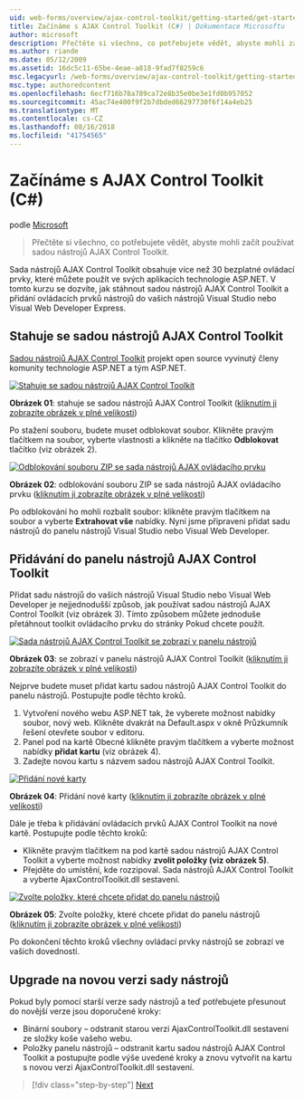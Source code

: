 ```yaml
---
uid: web-forms/overview/ajax-control-toolkit/getting-started/get-started-with-the-ajax-control-toolkit-cs
title: Začínáme s AJAX Control Toolkit (C#) | Dokumentace Microsoftu
author: microsoft
description: Přečtěte si všechno, co potřebujete vědět, abyste mohli začít používat sadou nástrojů AJAX Control Toolkit.
ms.author: riande
ms.date: 05/12/2009
ms.assetid: 16dc5c11-65be-4eae-a818-9fad7f8259c6
msc.legacyurl: /web-forms/overview/ajax-control-toolkit/getting-started/get-started-with-the-ajax-control-toolkit-cs
msc.type: authoredcontent
ms.openlocfilehash: 6ecf716b78a789ca72e8b35e0be3e1fd0b957052
ms.sourcegitcommit: 45ac74e400f9f2b7dbded66297730f6f14a4eb25
ms.translationtype: MT
ms.contentlocale: cs-CZ
ms.lasthandoff: 08/16/2018
ms.locfileid: "41754565"
---
```

<a name="get-started-with-the-ajax-control-toolkit-c"></a>Začínáme s AJAX Control Toolkit (C#)
====================
podle [Microsoft](https://github.com/microsoft)

> Přečtěte si všechno, co potřebujete vědět, abyste mohli začít používat sadou nástrojů AJAX Control Toolkit.


Sada nástrojů AJAX Control Toolkit obsahuje více než 30 bezplatné ovládací prvky, které můžete použít ve svých aplikacích technologie ASP.NET. V tomto kurzu se dozvíte, jak stáhnout sadou nástrojů AJAX Control Toolkit a přidání ovládacích prvků nástrojů do vašich nástrojů Visual Studio nebo Visual Web Developer Express.

## <a name="downloading-the-ajax-control-toolkit"></a>Stahuje se sadou nástrojů AJAX Control Toolkit

[Sadou nástrojů AJAX Control Toolkit](http://devexpress.com/act) projekt open source vyvinutý členy komunity technologie ASP.NET a tým ASP.NET. 


[![Stahuje se sadou nástrojů AJAX Control Toolkit](get-started-with-the-ajax-control-toolkit-cs/_static/image1.jpg)](get-started-with-the-ajax-control-toolkit-cs/_static/image1.png)

**Obrázek 01**: stahuje se sadou nástrojů AJAX Control Toolkit ([kliknutím ji zobrazíte obrázek v plné velikosti](get-started-with-the-ajax-control-toolkit-cs/_static/image2.png))


Po stažení souboru, budete muset odblokovat soubor. Klikněte pravým tlačítkem na soubor, vyberte vlastnosti a klikněte na tlačítko **Odblokovat** tlačítko (viz obrázek 2).


[![Odblokování souboru ZIP se sada nástrojů AJAX ovládacího prvku](get-started-with-the-ajax-control-toolkit-cs/_static/image2.jpg)](get-started-with-the-ajax-control-toolkit-cs/_static/image3.png)

**Obrázek 02**: odblokování souboru ZIP se sada nástrojů AJAX ovládacího prvku ([kliknutím ji zobrazíte obrázek v plné velikosti](get-started-with-the-ajax-control-toolkit-cs/_static/image4.png))


Po odblokování ho mohli rozbalit soubor: klikněte pravým tlačítkem na soubor a vyberte **Extrahovat vše** nabídky. Nyní jsme připraveni přidat sadu nástrojů do panelu nástrojů Visual Studio nebo Visual Web Developer.

## <a name="adding-the-ajax-control-toolkit-to-the-toolbox"></a>Přidávání do panelu nástrojů AJAX Control Toolkit

Přidat sadu nástrojů do vašich nástrojů Visual Studio nebo Visual Web Developer je nejjednodušší způsob, jak používat sadou nástrojů AJAX Control Toolkit (viz obrázek 3). Tímto způsobem můžete jednoduše přetáhnout toolkit ovládacího prvku do stránky Pokud chcete použít.


[![Sada nástrojů AJAX Control Toolkit se zobrazí v panelu nástrojů](get-started-with-the-ajax-control-toolkit-cs/_static/image3.jpg)](get-started-with-the-ajax-control-toolkit-cs/_static/image5.png)

**Obrázek 03**: se zobrazí v panelu nástrojů AJAX Control Toolkit ([kliknutím ji zobrazíte obrázek v plné velikosti](get-started-with-the-ajax-control-toolkit-cs/_static/image6.png))


Nejprve budete muset přidat kartu sadou nástrojů AJAX Control Toolkit do panelu nástrojů. Postupujte podle těchto kroků.

1. Vytvoření nového webu ASP.NET tak, že vyberete možnost nabídky soubor, nový web. Klikněte dvakrát na Default.aspx v okně Průzkumník řešení otevřete soubor v editoru.
2. Panel pod na kartě Obecné klikněte pravým tlačítkem a vyberte možnost nabídky **přidat kartu** (viz obrázek 4).
3. Zadejte novou kartu s názvem sadou nástrojů AJAX Control Toolkit.


[![Přidání nové karty](get-started-with-the-ajax-control-toolkit-cs/_static/image4.jpg)](get-started-with-the-ajax-control-toolkit-cs/_static/image7.png)

**Obrázek 04**: Přidání nové karty ([kliknutím ji zobrazíte obrázek v plné velikosti](get-started-with-the-ajax-control-toolkit-cs/_static/image8.png))


Dále je třeba k přidávání ovládacích prvků AJAX Control Toolkit na nové kartě. Postupujte podle těchto kroků:

- Klikněte pravým tlačítkem na pod kartě sadou nástrojů AJAX Control Toolkit a vyberte možnost nabídky **zvolit položky (viz obrázek 5)**.
- Přejděte do umístění, kde rozzipoval. Sada nástrojů AJAX Control Toolkit a vyberte AjaxControlToolkit.dll sestavení.


[![Zvolte položky, které chcete přidat do panelu nástrojů](get-started-with-the-ajax-control-toolkit-cs/_static/image5.jpg)](get-started-with-the-ajax-control-toolkit-cs/_static/image9.png)

**Obrázek 05**: Zvolte položky, které chcete přidat do panelu nástrojů ([kliknutím ji zobrazíte obrázek v plné velikosti](get-started-with-the-ajax-control-toolkit-cs/_static/image10.png))


Po dokončení těchto kroků všechny ovládací prvky nástrojů se zobrazí ve vašich dovedností.

## <a name="upgrading-to-a-new-version-of-the-toolkit"></a>Upgrade na novou verzi sady nástrojů

Pokud byly pomocí starší verze sady nástrojů a teď potřebujete přesunout do novější verze jsou doporučené kroky:

- Binární soubory – odstranit starou verzi AjaxControlToolkit.dll sestavení ze složky koše vašeho webu.
- Položky panelu nástrojů – odstranit kartu sadou nástrojů AJAX Control Toolkit a postupujte podle výše uvedené kroky a znovu vytvořit na kartu s novou verzi AjaxControlToolkit.dll sestavení.

> [!div class="step-by-step"]
> [Next](using-ajax-control-toolkit-controls-and-control-extenders-cs.md)
